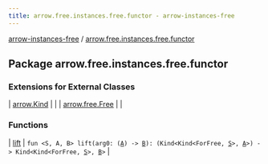```yaml
---
title: arrow.free.instances.free.functor - arrow-instances-free
---
```


[arrow-instances-free](../index.html) / [arrow.free.instances.free.functor](./index.html)

## Package arrow.free.instances.free.functor

### Extensions for External Classes

| [arrow.Kind](arrow.-kind/index.html) |  |
| [arrow.free.Free](arrow.free.-free/index.html) |  |

### Functions

| [lift](lift.html) | `fun <S, A, B> lift(arg0: (`[`A`](lift.html#A)`) -> `[`B`](lift.html#B)`): (Kind<Kind<ForFree, `[`S`](lift.html#S)`>, `[`A`](lift.html#A)`>) -> Kind<Kind<ForFree, `[`S`](lift.html#S)`>, `[`B`](lift.html#B)`>` |

